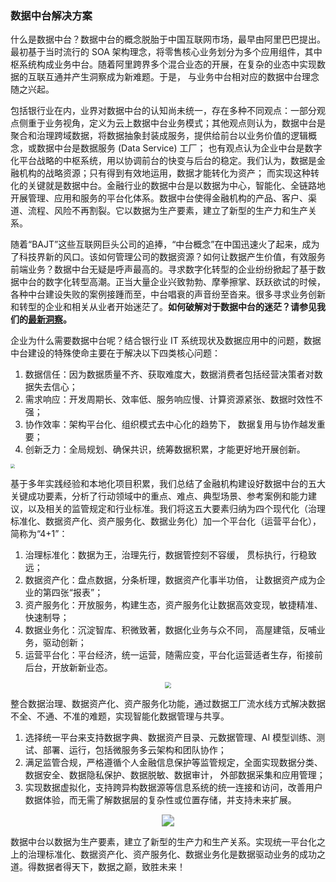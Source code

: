 ### 数据中台解决方案

什么是数据中台？数据中台的概念脱胎于中国互联网市场，最早由阿里巴巴提出。最初基于当时流行的 SOA 架构理念，将零售核心业务划分为多个应用组件，其中枢系统构成业务中台。随着阿里跨界多个混合业态的开展，在复杂的业态中实现数据的互联互通并产生洞察成为新难题。于是， 与业务中台相对应的数据中台理念随之兴起。

包括银行业在内，业界对数据中台的认知尚未统一，存在多种不同观点：一部分观点侧重于业务视角，定义为云上数据中台业务模式；其他观点则认为，数据中台是聚合和治理跨域数据，将数据抽象封装成服务，提供给前台以业务价值的逻辑概念，或数据中台是数据服务 (Data Service) 工厂； 也有观点认为企业中台是数字化平台战略的中枢系统，用以协调前台的快变与后台的稳定。我们认为，数据是金融机构的战略资源；只有得到有效地运用，数据才能转化为资产； 而实现这种转化的关键就是数据中台。金融行业的数据中台是以数据为中心，智能化、全链路地开展管理、应用和服务的平台化体系。数据中台使得金融机构的产品、客户、渠道、流程、风险不再割裂。它以数据为生产要素，建立了新型的生产力和生产关系。

随着“BAJT”这些互联网巨头公司的追捧，“中台概念”在中国迅速火了起来，成为了科技界新的风口。该如何管理公司的数据资源？如何让数据产生价值，有效服务前端业务？数据中台无疑是呼声最高的。寻求数字化转型的企业纷纷掀起了基于数据中台的数字化转型高潮。正当大量企业兴致勃勃、摩拳擦掌、跃跃欲试的时候，各种中台建设失败的案例接踵而至，中台唱衰的声音纷至沓来。很多寻求业务创新和转型的企业和相关从业者开始迷茫了。**如何破解对于数据中台的迷茫？请参见我们的[最新洞察](/BigData/如何破解数据中台的迷茫)。**

企业为什么需要数据中台呢？结合银行业 IT 系统现状及数据应用中的问题，数据中台建设的特殊使命主要在于解决以下四类核心问题：

1. 数据信任：因为数据质量不齐、获取难度大，数据消费者包括经营决策者对数据失去信心；
2. 需求响应：开发周期长、效率低、服务响应慢、计算资源紧张、数据时效性不强；
3. 协作效率：架构平台化、组织模式去中心化的趋势下， 数据复用与协作越发重要；
4. 创新乏力：全局规划、确保共识，统筹数据积累，才能更好地开展创新。

<div align=“center”><img src="https://z3.ax1x.com/2021/08/25/hEFsrn.png" style="zoom: 45%;" /></div>

基于多年实践经验和本地化项目积累，我们总结了金融机构建设好数据中台的五大关键成功要素，分析了行动领域中的重点、难点、典型场景、参考案例和能力建议，以及相关的监管规定和行业标准。我们将这五大要素归纳为四个现代化（治理标准化、数据资产化、资产服务化、数据业务化）加一个平台化（运营平台化），简称为“4+1”：
1. 治理标准化：数据为王，治理先行，数据管控刻不容缓， 贯标执行，行稳致远；
2. 数据资产化：盘点数据，分条析理，数据资产化事半功倍， 让数据资产成为企业的第四张“报表”；
3. 资产服务化：开放服务，构建生态，资产服务化让数据高效变现，敏捷精准、快速制导；
4. 数据业务化：沉淀智库、积微致著，数据化业务与众不同， 高屋建瓴，反哺业务，驱动创新；
5. 运营平台化：平台经济，统一运营，随需应变，平台化运营适者生存，衔接前后台，开放新新业态。

<div align="center"><img src="https://z3.ax1x.com/2021/08/25/hEFcV0.png" style="zoom:60%;" /></div>

整合数据治理、数据资产化、资产服务化功能，通过数据工厂流水线方式解决数据不全、不通、不准的难题，实现智能化数据管理与共享。
1. 选择统一平台来支持数据字典、数据资产目录、元数据管理、AI 模型训练、测试、部署、运行，包括微服务多云架构和团队协作；
2. 满足监管合规，严格遵循个人金融信息保护等监管规定，全面实现数据分类、数据安全、数据隐私保护、数据脱敏、数据审计， 外部数据采集和应用管理；
3. 实现数据虚拟化，支持跨异构数据源等信息系统的统一连接和访问，改善用户数据体验，而无需了解数据层的复杂性或位置存储，并支持未来扩展。

<div align="center"><img src="https://z3.ax1x.com/2021/08/25/hEFybq.png" style="zoom:120%;" /></div>

数据中台以数据为生产要素，建立了新型的生产力和生产关系。实现统一平台化之上的治理标准化、数据资产化、资产服务化、数据业务化是数据驱动业务的成功之道。得数据者得天下，数据之巅，致胜未来！

